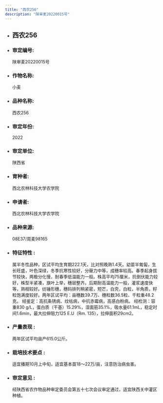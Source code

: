 ```yaml
---
title: "西农256"
description: "陕审麦20220015号"
---
```

* ## 西农256
* ###  审定编号:  
   陕审麦20220015号

*  ### 作物名称:  
   小麦

*   ###  品种名称: 
    西农256

*   ### 审定年份: 
    2022

*   ### 审定单位:  
    陕西省

*   ### 育种者:  
    西北农林科技大学农学院

*   ### 申请者:  
    西北农林科技大学农学院

*   ### 品种来源:  
    08E37/周麦98165

*   ### 特征特性 : 
    属半冬性品种，区试平均生育期222.1天，比对照晚熟1.4天。幼苗半匍匐，生长旺盛，叶色深绿，冬季抗寒性较好，分蘖力中等，成穗率较高。春季起身拔节较快，两极分化慢，耐春季低温能力一般。株高平均75厘米，抗倒伏能力较好，株型半紧凑，旗叶上举，穗层整齐。后期耐高温能力一般，灌浆速度快等，熟相较好。纺锤形穗，穗码排列稍紧密，短芒，白壳，白粒，半角质，籽粒饱满度较好。两年区试平均：亩穗数39.7万、穗粒数36.5粒、千粒重48.2克。
经鉴定：高抗条锈病、纹枯病，中抗赤霉病，高感白粉病。
经检测：容重830 g/L，蛋白质（干基）15.29%，湿面筋35.1%，吸水量61.1mL，稳定时间1.6min，最大拉伸阻力125 E.U（Rm. 135），拉伸面积29cm2。

*   ### 产量表现 : 
    两年区试平均亩产615.0公斤。

*   ### 栽培技术要点 : 
    适宜播期10月上中旬，适宜基本苗18～22万/亩，注意防治病虫害。

*   ### 审定意见 : 
    经陕西省农作物品种审定委员会第五十七次会议审定通过，适宜陕西关中灌区种植。
